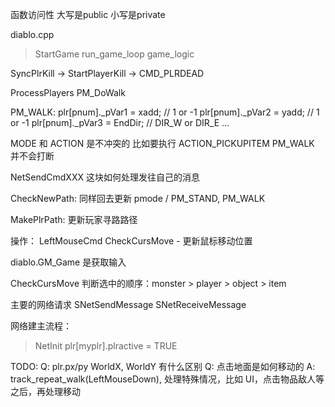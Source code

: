 函数访问性
大写是public
小写是private

diablo.cpp
>StartGame
>run_game_loop
>game_logic

SyncPlrKill -> StartPlayerKill -> CMD_PLRDEAD

ProcessPlayers
PM_DoWalk

PM_WALK:
plr[pnum]._pVar1 = xadd; // 1 or -1
plr[pnum]._pVar2 = yadd; // 1 or -1
plr[pnum]._pVar3 = EndDir; // DIR_W or DIR_E ...

MODE 和 ACTION 是不冲突的
比如要执行 ACTION_PICKUPITEM
PM_WALK 并不会打断

NetSendCmdXXX
这块如何处理发往自己的消息

CheckNewPath:
同样回去更新 pmode / PM_STAND, PM_WALK

MakePlrPath:
更新玩家寻路路径

操作：
LeftMouseCmd
CheckCursMove - 更新鼠标移动位置

diablo.GM_Game 是获取输入

CheckCursMove 判断选中的顺序：monster > player > object > item

主要的网络请求
SNetSendMessage
SNetReceiveMessage

网络建主流程：
> NetInit 
> plr[myplr].plractive = TRUE 
> 

TODO:
Q: plr.px/py WorldX, WorldY 有什么区别
Q: 点击地面是如何移动的
A: track_repeat_walk(LeftMouseDown), 处理特殊情况，比如 UI，点击物品敌人等之后，再处理移动
